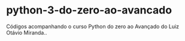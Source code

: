 # python-3-do-zero-ao-avancado 
Códigos acompanhando o curso Python do zero ao Avançado do Luiz Otávio Miranda..
